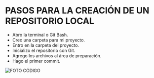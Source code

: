 # PASOS PARA LA CREACIÓN DE UN REPOSITORIO LOCAL 

* Abro la terminal o Git Bash.
* Creo una carpeta para mi proyecto.
* Entro en la carpeta del proyecto.
* Inicializo el repositorio con Git.
* Agrego los archivos al área de preparación.
* Hago el primer commit.

![FOTO CÓDIGO](../images/REPOSITORIO_LOCAL)
